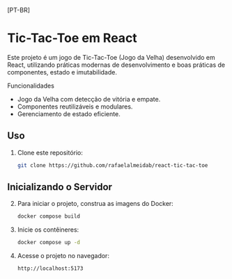 [PT-BR] 
# Tic-Tac-Toe em React
Este projeto é um jogo de Tic-Tac-Toe (Jogo da Velha) desenvolvido em React, utilizando práticas modernas de desenvolvimento e boas práticas de componentes, estado e imutabilidade.

Funcionalidades
 - Jogo da Velha com detecção de vitória e empate.
 - Componentes reutilizáveis e modulares.
 - Gerenciamento de estado eficiente.

## Uso

1. Clone este repositório:

   ```bash
   git clone https://github.com/rafaelalmeidab/react-tic-tac-toe

## Inicializando o Servidor

2. Para iniciar o projeto, construa as imagens do Docker:

   ```bash
   docker compose build

3. Inicie os contêineres:

   ```bash
   docker compose up -d

4. Acesse o projeto no navegador:

   ```bash
   http://localhost:5173
